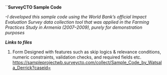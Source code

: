 ``**SurveyCTO Sample Code**

*-I developed this sample code using the World Bank’s official Impact Evaluation Survey data collection tool that was applied in the Farming Practices Study in Armenia (2007–2009), purely for demonstration purposes*

***Links to files***
1. Form Designed with features such as skip logics & relevance conditions, numeric constraints, validation checks, and required fields etc.
https://sampleprojectwb.surveycto.com/collect/Sample_Code_by_Watsala_Derrick?caseid= 
